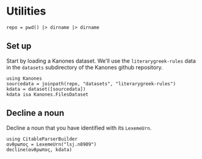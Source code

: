# Utilities

```@setup utils
repo = pwd() |> dirname |> dirname
```


## Set up

Start by loading a Kanones dataset.  We'll use the `literarygreek-rules` data in the `datasets` subdirectory of the Kanones github repository.

```@example utils
using Kanones
sourcedata = joinpath(repo, "datasets", "literarygreek-rules")
kdata = dataset([sourcedata])
kdata isa Kanones.FilesDataset
```

## Decline a noun

Decline a noun that you have identified with its `LexemeUrn`.

```@example utils
using CitableParserBuilder
ανθρωπος = LexemeUrn("lsj.n8909")
decline(ανθρωπος, kdata)
```

